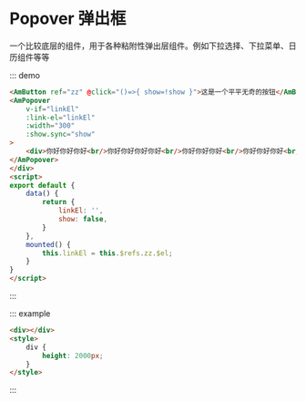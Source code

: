 # Popover 弹出框
一个比较底层的组件，用于各种粘附性弹出层组件。例如下拉选择、下拉菜单、日历组件等等

::: demo
``` html
<AmButton ref="zz" @click="()=>{ show=!show }">这是一个平平无奇的按钮</AmButton>
<AmPopover
    v-if="linkEl"
    :link-el="linkEl"
    :width="300"
    :show.sync="show"
>
    <div>你好你好你好<br/>你好你好你好你好<br/>你好你好你好<br/>你好你好你好<br/>你好你好你好<br/></div>
</AmPopover>
</div>
<script>
export default {
    data() {
        return {
            linkEl: '',
            show: false,
        }
    },
    mounted() {
        this.linkEl = this.$refs.zz.$el;
    }
}
</script>
```
:::

::: example
``` html
<div></div>
<style>
    div {
        height: 2000px;
    }
</style>
```
:::